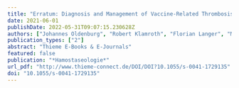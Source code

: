 ```yaml
---
title: "Erratum: Diagnosis and Management of Vaccine-Related Thrombosis following AstraZeneca COVID-19 Vaccination: Guidance Statement from the GTH"
date: 2021-06-01
publishDate: 2022-05-31T09:07:15.230628Z
authors: ["Johannes Oldenburg", "Robert Klamroth", "Florian Langer", "Manuela Albisetti", "Charis von Auer", "Cihan Ay", "Wolfgang Korte", "Rüdiger E. Scharf", "Bernd Pötzsch", "Andreas Greinacher"]
publication_types: ["2"]
abstract: "Thieme E-Books & E-Journals"
featured: false
publication: "*Hamostaseologie*"
url_pdf: "http://www.thieme-connect.de/DOI/DOI?10.1055/s-0041-1729135"
doi: "10.1055/s-0041-1729135"
---
```


